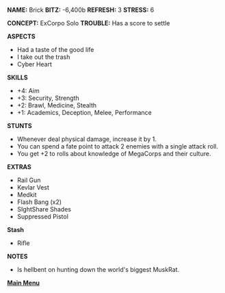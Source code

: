 **NAME:** Brick
**BITZ:** -6,400b
**REFRESH:** 3
**STRESS:** 6

**CONCEPT:** ExCorpo Solo
**TROUBLE:** Has a score to settle

**ASPECTS** 
- Had a taste of the good life
- I take out the trash
- Cyber Heart

**SKILLS**
- +4: Aim
- +3: Security, Strength
- +2: Brawl, Medicine, Stealth
- +1: Academics, Deception, Melee, Performance

**STUNTS**
- Whenever deal physical damage, increase it by 1.
- You can spend a fate point to attack 2 enemies with a single attack roll.
- You get +2 to rolls about knowledge of MegaCorps and their culture.

**EXTRAS**
- Rail Gun
- Kevlar Vest
- Medkit
- Flash Bang (x2)
- SIghtShare Shades 
- Suppressed Pistol

**Stash**
- Rifle

**NOTES**
- Is hellbent on hunting down the world's biggest MuskRat.

 **[Main Menu](../README.md)**